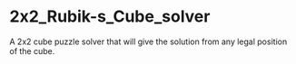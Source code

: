 # 2x2_Rubik-s_Cube_solver
A 2x2 cube puzzle solver that will give the solution from any legal position of the cube.
